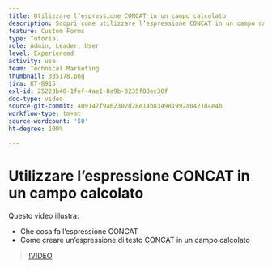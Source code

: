 ```yaml
---
title: Utilizzare l’espressione CONCAT in un campo calcolato
description: Scopri come utilizzare l’espressione CONCAT in un campo calcolato in Adobe  [!DNL Workfront].
feature: Custom Forms
type: Tutorial
role: Admin, Leader, User
level: Experienced
activity: use
team: Technical Marketing
thumbnail: 335178.png
jira: KT-8915
exl-id: 25223b40-1fef-4ae1-8a9b-3235f88ec30f
doc-type: video
source-git-commit: 409147f9a62302d28e14b834981992a0421d4e4b
workflow-type: tm+mt
source-wordcount: '50'
ht-degree: 100%

---
```


# Utilizzare l’espressione CONCAT in un campo calcolato

Questo video illustra:

* Che cosa fa l’espressione CONCAT
* Come creare un’espressione di testo CONCAT in un campo calcolato

>[!VIDEO](https://video.tv.adobe.com/v/335178/?quality=12&learn=on)
